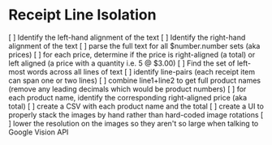 # Receipt Line Isolation
[ ] Identify the left-hand alignment of the text
[ ] Identify the right-hand alignment of the text
[ ] parse the full text for all $number.number sets (aka prices)
[ ] for each price, determine if the price is right-aligned (a total) or left aligned (a price with a quantity i.e. 5 @ $3.00)
[ ] Find the set of left-most words across all lines of text
[ ] identify line-pairs (each receipt item can span one or two lines)
[ ] combine line1+line2 to get full product names (remove any leading decimals which would be product numbers)
[ ] for each product name, identify the corresponding right-aligned price (aka total)
[ ] create a CSV with each product name and the total
[ ] create a UI to properly stack the images by hand rather than hard-coded image rotations
[ ] lower the resolution on the images so they aren't so large when talking to Google Vision API
